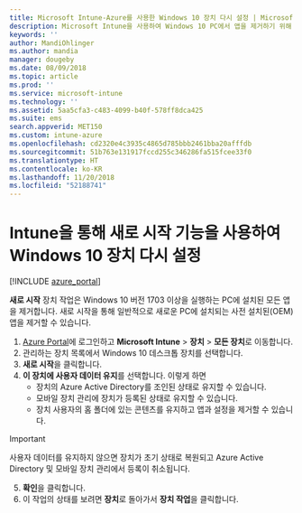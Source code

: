 ```yaml
---
title: Microsoft Intune-Azure를 사용한 Windows 10 장치 다시 설정 | Microsoft Docs
description: Microsoft Intune을 사용하여 Windows 10 PC에서 앱을 제거하기 위해 새로 시작을 사용합니다.
keywords: ''
author: MandiOhlinger
ms.author: mandia
manager: dougeby
ms.date: 08/09/2018
ms.topic: article
ms.prod: ''
ms.service: microsoft-intune
ms.technology: ''
ms.assetid: 5aa5cfa3-c483-4099-b40f-578ff8dca425
ms.suite: ems
search.appverid: MET150
ms.custom: intune-azure
ms.openlocfilehash: cd2320e4c3935c4865d785bbb2461bba20afffdb
ms.sourcegitcommit: 51b763e131917fccd255c346286fa515fcee33f0
ms.translationtype: HT
ms.contentlocale: ko-KR
ms.lasthandoff: 11/20/2018
ms.locfileid: "52188741"
---
```

# <a name="use-fresh-start-to-reset-windows-10-devices-with-intune"></a>Intune을 통해 새로 시작 기능을 사용하여 Windows 10 장치 다시 설정


[!INCLUDE [azure_portal](./includes/azure_portal.md)]

**새로 시작** 장치 작업은 Windows 10 버전 1703 이상을 실행하는 PC에 설치된 모든 앱을 제거합니다. 새로 시작을 통해 일반적으로 새로운 PC에 설치되는 사전 설치된(OEM) 앱을 제거할 수 있습니다.  

1. [Azure Portal](https://portal.azure.com)에 로그인하고 **Microsoft Intune** > **장치** > **모든 장치**로 이동합니다.
2. 관리하는 장치 목록에서 Windows 10 데스크톱 장치를 선택합니다.
3. **새로 시작**을 클릭합니다. 
4. **이 장치에 사용자 데이터 유지**를 선택합니다. 이렇게 하면
   * 장치의 Azure Active Directory를 조인된 상태로 유지할 수 있습니다.
    * 모바일 장치 관리에 장치가 등록된 상태로 유지할 수 있습니다. 
    * 장치 사용자의 홈 폴더에 있는 콘텐츠를 유지하고 앱과 설정을 제거할 수 있습니다.  
  > [!IMPORTANT]
 > 사용자 데이터를 유지하지 않으면 장치가 초기 상태로 복원되고 Azure Active Directory 및 모바일 장치 관리에서 등록이 취소됩니다. 
 
5. **확인**을 클릭합니다.   
6. 이 작업의 상태를 보려면 **장치**로 돌아가서 **장치 작업**을 클릭합니다.  
